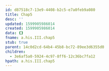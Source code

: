 ```yaml
---
id: d87518c7-13e9-4408-b2c5-e7a0feb9a080
title: Chap5
desc: ''
updated: 1599905986014
created: 1599905986014
data: {}
fname: a.his.III.chap5
stub: true
parent: 14c0d2cd-64b4-45b8-bc72-89ee3d6355d0
children:
  - 3e6af5a0-5924-4c97-8ff6-12c36bc7fa12
hpath: a.his.III.chap5
---
```


